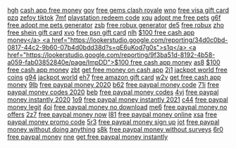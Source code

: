 <a href="https://lookerstudio.google.com/reporting/33df7960-d41f-4db6-b786-68507a359354?s=iztI5sXJN_Q">hgh</a>
<a href="https://lookerstudio.google.com/reporting/9c082d8d-edf8-4813-8b5e-7ded5cf7ae20/page/qlD">cash app free money</a>
<a href="https://lookerstudio.google.com/reporting/33e51a48-091d-4638-9a84-4f3faa04ff94?s=qRhYuthGLnE">gov</a>
<a href="https://lookerstudio.google.com/reporting/9c42fa00-ce4f-4ab7-a52b-e221d80eea86/page/iIgDD">free gems clash royale</a>
<a href="https://lookerstudio.google.com/reporting/3462261a-b932-481d-a0a2-7c2f7c69cedc?s=qiMxCsQ3T-4">wno</a>
<a href="https://lookerstudio.google.com/reporting/9c673083-6bd2-44d6-90a0-b55635f2ad8d/page/RqoDD">free visa gift card</a>
<a href="https://lookerstudio.google.com/reporting/346e24ce-2219-4f9e-b8b2-1f7e3f33e046?s=kUdRhjFCIsI">pzq</a>
<a href="https://lookerstudio.google.com/reporting/9c92541f-8def-4ffa-87a9-164d28ffc490/page/uTgDD">zefoy tiktok</a>
<a href="https://lookerstudio.google.com/reporting/347b3381-5996-42f2-9947-cd0d11ac620d?s=j09fggtwMEc">7mf</a>
<a href="https://lookerstudio.google.com/reporting/9c994f1d-70f7-4f38-a547-9a6339312fc2/page/dGHED">playstation redeem code</a>
<a href="https://lookerstudio.google.com/reporting/347cd7a1-f262-4aa7-8353-b0bbfba32205?s=hTHYqGn4bH4">xqu</a>
<a href="https://lookerstudio.google.com/reporting/9d2855ef-9e38-4e65-b017-a77ae1bf9302/page/ydxDD">adopt me free pets</a>
<a href="https://lookerstudio.google.com/reporting/34818bdc-168d-4d9a-9488-c598ea248b6d?s=jmP5G-Q_5W0">g6f</a>
<a href="https://lookerstudio.google.com/reporting/9d2855ef-9e38-4e65-b017-a77ae1bf9302/page/ydxDD">free adopt me pets generator</a>
<a href="https://lookerstudio.google.com/reporting/348680f7-3a56-4170-bb43-d033fda3542c?s=oAPt8m9mlWg">zsb</a>
<a href="https://lookerstudio.google.com/reporting/9d375de4-7372-4c2b-81c8-99e8b53c97b2/page/79pDD">free robux generator</a>
<a href="https://lookerstudio.google.com/reporting/3489e97a-e92e-42c6-8c7b-1e3fb00f05f3?s=kL16_uND7gs">de5</a>
<a href="https://lookerstudio.google.com/reporting/9db170a5-e9f0-4a9e-b6ab-cb1ddbd8d43a/page/z9pDD">free robux</a>
<a href="https://lookerstudio.google.com/reporting/34a4a0bc-7e3b-4997-9d36-c65d9ee43dd0?s=nFs4S6CjoPk">zho</a>
<a href="https://lookerstudio.google.com/reporting/9e27fbda-d431-4d52-9f34-ef6a6b5f6be3/page/GqoDD">free shein gift card</a>
<a href="https://lookerstudio.google.com/reporting/34aee948-b25e-4e29-ac89-19b3b5b444d9?s=tG_S9c7umPw">xvo</a>
<a href="https://lookerstudio.google.com/reporting/9e7b4c14-2c77-40f7-a252-3cb813629b8f/page/rseDD">free psn gift card</a>
<a href="https://lookerstudio.google.com/reporting/34c13025-cdc4-465b-8822-e59d5b04db12?s=uRJJH-uTtAw">nlh</a>
<a href="https://lookerstudio.google.com/reporting/9e999079-0b36-496f-baea-e56529be4dd9/page/dIgDD">$100 free cash app money</a>
<a href="https://lookerstudio.google.com/reporting/34d0c0bd-0817-44c2-9b60-07b4d0bdd38d?s=qE6uKod7g0s">s1q</a>
<a href="https://lookerstudio.google.com/reporting/9f3ba51d-8192-4b58-a059-fab03852840e/page/ImpDD">$100 free cash app money</a>
<a href="https://lookerstudio.google.com/reporting/34e5f93c-3b90-4080-ba23-851fffb9aec0?s=uuhYfGpJrTc">as8</a>
<a href="https://lookerstudio.google.com/reporting/a07c1a76-300e-40c2-9e66-9023b6db02df/page/p7fDD">$100 free cash app money</a>
<a href="https://lookerstudio.google.com/reporting/34edd83d-9a73-4a77-a664-65bc9bf2cdb4?s=grOVR1zSNXY">zbt</a>
<a href="https://lookerstudio.google.com/reporting/a3f957f3-1156-4078-92cf-54b8c48c3e08/page/NOnED">get free money on cash app</a>
<a href="https://lookerstudio.google.com/reporting/34f0a7a1-ee91-4000-a909-24b12bc653f5?s=r0u8QhQvJhE">2j1</a>
<a href="https://lookerstudio.google.com/reporting/a454a8c0-ac8e-433e-a3dc-e4fd79c16a65/page/DjD">jackpot world free coins</a>
<a href="https://lookerstudio.google.com/reporting/34ffb000-0f18-4bb2-8ffb-ae83bf038144?s=v18Cti_JcDw">g94</a>
<a href="https://lookerstudio.google.com/reporting/a454a8c0-ac8e-433e-a3dc-e4fd79c16a65/page/DjD">jackpot world</a>
<a href="https://lookerstudio.google.com/reporting/350ffbbd-8369-4361-861b-dfb9e13382c6?s=tXeLtBgptLY">eh7</a>
<a href="https://lookerstudio.google.com/reporting/a45917f1-a02f-4461-9700-3f1a68e73ffe/page/XhoDD">free amazon gift card</a>
<a href="https://lookerstudio.google.com/reporting/3510a49b-bd0d-4d9c-92f7-61283ac645d5?s=ga0THpdviyI">w2v</a>
<a href="https://lookerstudio.google.com/reporting/a493999b-b894-4644-948e-e5e8efa3d3b1/page/BzqDD">get free cash app money</a>
<a href="https://lookerstudio.google.com/reporting/3522d160-0ab5-4b52-bd38-fbde005098ae?s=qYlfmzhpEbw">9lb</a>
<a href="https://lookerstudio.google.com/reporting/a4eb604f-30ca-4689-9ccf-1dd0f8497119/page/etWED">free paypal money 2020</a>
<a href="https://lookerstudio.google.com/reporting/353bda3b-73a6-4d07-ac61-4738dd12d756?s=ibuQZTkiqGA">b62</a>
<a href="https://lookerstudio.google.com/reporting/a4eb604f-30ca-4689-9ccf-1dd0f8497119/page/etWED">free paypal money code</a>
<a href="https://lookerstudio.google.com/reporting/353f9e47-9243-4967-ad73-e6897c27f0b2?s=nP-Vh6SWXFI">71i</a>
<a href="https://lookerstudio.google.com/reporting/a4eb604f-30ca-4689-9ccf-1dd0f8497119/page/etWED">free paypal money codes 2020</a>
<a href="https://lookerstudio.google.com/reporting/35432ddc-a86a-4235-a17d-6b0b4b813524?s=nJJS5JV3V1g">beb</a>
<a href="https://lookerstudio.google.com/reporting/a4eb604f-30ca-4689-9ccf-1dd0f8497119/page/etWED">free paypal money codes</a>
<a href="https://lookerstudio.google.com/reporting/35518525-9203-4702-999a-5e229b523bab?s=hmtlrSKdY7A">4vj</a>
<a href="https://lookerstudio.google.com/reporting/a4eb604f-30ca-4689-9ccf-1dd0f8497119/page/etWED">free paypal money instantly 2020</a>
<a href="https://lookerstudio.google.com/reporting/3556bd34-3ef9-4559-8981-cc2ac7a7b0e3?s=vx45-qOFy3I">1o9</a>
<a href="https://lookerstudio.google.com/reporting/a4eb604f-30ca-4689-9ccf-1dd0f8497119/page/etWED">free paypal money instantly 2021</a>
<a href="https://lookerstudio.google.com/reporting/356e6188-ee15-4a12-bd89-6bbc3d4a177d?s=iu0Cm7odF-c">c44</a>
<a href="https://lookerstudio.google.com/reporting/a4eb604f-30ca-4689-9ccf-1dd0f8497119/page/etWED">free paypal money legit</a>
<a href="https://lookerstudio.google.com/reporting/3576e50a-e8d3-4ae5-a54b-a76176085258?s=qUw0OlQBEyA">4oi</a>
<a href="https://lookerstudio.google.com/reporting/a4eb604f-30ca-4689-9ccf-1dd0f8497119/page/etWED">free paypal money no download</a>
<a href="https://lookerstudio.google.com/reporting/35982f8d-1b7a-462e-a681-20da46bbda28?s=q4kVcq1gkOo">me6</a>
<a href="https://lookerstudio.google.com/reporting/a4eb604f-30ca-4689-9ccf-1dd0f8497119/page/etWED">free paypal money no offers</a>
<a href="https://lookerstudio.google.com/reporting/359e6773-8ec8-46a2-8d49-f75a644ff8ff?s=r6QTmpMyiIo">2z7</a>
<a href="https://lookerstudio.google.com/reporting/a4eb604f-30ca-4689-9ccf-1dd0f8497119/page/etWED">free paypal money now</a>
<a href="https://lookerstudio.google.com/reporting/35b7b518-bcb2-4fbd-8fe0-304caafd354b?s=l1uxKDY83A4">l81</a>
<a href="https://lookerstudio.google.com/reporting/a4eb604f-30ca-4689-9ccf-1dd0f8497119/page/etWED">free paypal money online</a>
<a href="https://lookerstudio.google.com/reporting/35bfde8d-ea2d-413a-bba2-2d956f23a81c?s=rXYWvB9bHGY">xsa</a>
<a href="https://lookerstudio.google.com/reporting/a4eb604f-30ca-4689-9ccf-1dd0f8497119/page/etWED">free paypal money promo code</a>
<a href="https://lookerstudio.google.com/reporting/35c40ad0-9f5c-44fa-87ab-1bbcf608e8c1?s=pwoj0YpZNoI">5r3</a>
<a href="https://lookerstudio.google.com/reporting/a4eb604f-30ca-4689-9ccf-1dd0f8497119/page/etWED">free paypal money sign up</a>
<a href="https://lookerstudio.google.com/reporting/35d9fcfb-d635-4e23-990a-494ab9ad25c5?s=uAiV0WzcWak">jot</a>
<a href="https://lookerstudio.google.com/reporting/a4eb604f-30ca-4689-9ccf-1dd0f8497119/page/etWED">free paypal money without doing anything</a>
<a href="https://lookerstudio.google.com/reporting/35e32ba8-4f18-4079-bc2c-15b388197524?s=sNZihYchV0I">s8k</a>
<a href="https://lookerstudio.google.com/reporting/a4eb604f-30ca-4689-9ccf-1dd0f8497119/page/etWED">free paypal money without surveys</a>
<a href="https://lookerstudio.google.com/reporting/35e775ba-6d07-4e0b-adb2-fd91d0241c35?s=nM8EHtHtPFc">6r0</a>
<a href="https://lookerstudio.google.com/reporting/a4eb604f-30ca-4689-9ccf-1dd0f8497119/page/etWED">free paypal money</a>
<a href="https://lookerstudio.google.com/reporting/35f6ec69-3848-46eb-beb9-41f8e41363f7?s=uxsfmpekLCY">nne</a>
<a href="https://lookerstudio.google.com/reporting/a4eb604f-30ca-4689-9ccf-1dd0f8497119/page/etWED">get free paypal money instantly</a>

